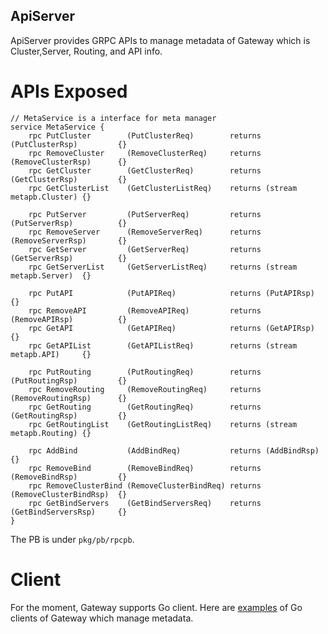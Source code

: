 ApiServer
--------------
ApiServer provides GRPC APIs to manage metadata of Gateway which is Cluster,Server, Routing, and API info.

# APIs Exposed
```
// MetaService is a interface for meta manager
service MetaService {
    rpc PutCluster        (PutClusterReq)        returns (PutClusterRsp)         {}
    rpc RemoveCluster     (RemoveClusterReq)     returns (RemoveClusterRsp)      {}
    rpc GetCluster        (GetClusterReq)        returns (GetClusterRsp)         {}
    rpc GetClusterList    (GetClusterListReq)    returns (stream metapb.Cluster) {}
      
    rpc PutServer         (PutServerReq)         returns (PutServerRsp)          {}
    rpc RemoveServer      (RemoveServerReq)      returns (RemoveServerRsp)       {}
    rpc GetServer         (GetServerReq)         returns (GetServerRsp)          {}
    rpc GetServerList     (GetServerListReq)     returns (stream metapb.Server)  {}
      
    rpc PutAPI            (PutAPIReq)            returns (PutAPIRsp)             {}
    rpc RemoveAPI         (RemoveAPIReq)         returns (RemoveAPIRsp)          {}
    rpc GetAPI            (GetAPIReq)            returns (GetAPIRsp)             {}
    rpc GetAPIList        (GetAPIListReq)        returns (stream metapb.API)     {}
      
    rpc PutRouting        (PutRoutingReq)        returns (PutRoutingRsp)         {}
    rpc RemoveRouting     (RemoveRoutingReq)     returns (RemoveRoutingRsp)      {}
    rpc GetRouting        (GetRoutingReq)        returns (GetRoutingRsp)         {}
    rpc GetRoutingList    (GetRoutingListReq)    returns (stream metapb.Routing) {}
      
    rpc AddBind           (AddBindReq)           returns (AddBindRsp)            {}
    rpc RemoveBind        (RemoveBindReq)        returns (RemoveBindRsp)         {}
    rpc RemoveClusterBind (RemoveClusterBindReq) returns (RemoveClusterBindRsp)  {}
    rpc GetBindServers    (GetBindServersReq)    returns (GetBindServersRsp)     {}
}
```
The PB is under `pkg/pb/rpcpb`.

# Client
For the moment, Gateway supports Go client. Here are [examples](../examples) of Go clients of Gateway which manage metadata.
